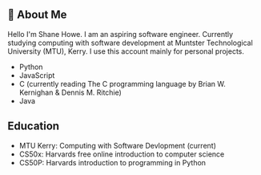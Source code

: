 
## 🚀 About Me

Hello I'm Shane Howe. I am an aspiring software engineer. Currently studying computing with software development at Muntster Technological University (MTU), Kerry. I use this account mainly for personal projects.
* Python 
* JavaScript
* C (currently reading The C programming language by Brian W. Kernighan & Dennis M. Ritchie)
* Java



## Education

* MTU Kerry: Computing with Software Devlopment (current)
* CS50x: Harvards free online introduction to computer science
* CS50P: Harvards introduction to programming in Python
